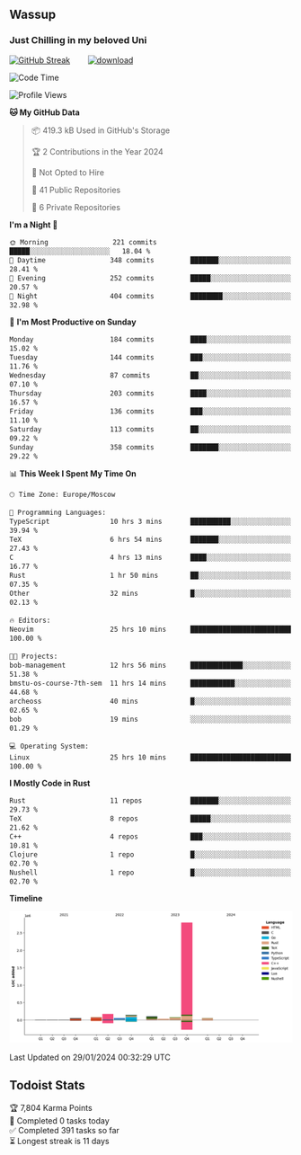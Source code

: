 ## Wassup 
### Just Chilling in my beloved Uni 

<!--
-->

[![GitHub Streak](http://github-readme-streak-stats.herokuapp.com?user=archeoss&theme=shades-of-purple&hide_border=true&date_format=j%20M%5B%20Y%5D)](https://git.io/streak-stats)&nbsp;&nbsp;&nbsp;&nbsp;&nbsp;&nbsp;&nbsp;&nbsp;[![download](https://user-images.githubusercontent.com/68448737/147796309-d8b65b1d-4dde-40d9-b03a-2b42aaa6cd43.jpeg)
](http://bmstu.ru/)

<!--START_SECTION:waka-->
![Code Time](http://img.shields.io/badge/Code%20Time-2%2C422%20hrs-blue)

![Profile Views](http://img.shields.io/badge/Profile%20Views-27-blue)

**🐱 My GitHub Data** 

> 📦 419.3 kB Used in GitHub's Storage 
 > 
> 🏆 2 Contributions in the Year 2024
 > 
> 🚫 Not Opted to Hire
 > 
> 📜 41 Public Repositories 
 > 
> 🔑 6 Private Repositories 
 > 
**I'm a Night 🦉** 

```text
🌞 Morning                221 commits         █████░░░░░░░░░░░░░░░░░░░░   18.04 % 
🌆 Daytime                348 commits         ███████░░░░░░░░░░░░░░░░░░   28.41 % 
🌃 Evening                252 commits         █████░░░░░░░░░░░░░░░░░░░░   20.57 % 
🌙 Night                  404 commits         ████████░░░░░░░░░░░░░░░░░   32.98 % 
```
📅 **I'm Most Productive on Sunday** 

```text
Monday                   184 commits         ████░░░░░░░░░░░░░░░░░░░░░   15.02 % 
Tuesday                  144 commits         ███░░░░░░░░░░░░░░░░░░░░░░   11.76 % 
Wednesday                87 commits          ██░░░░░░░░░░░░░░░░░░░░░░░   07.10 % 
Thursday                 203 commits         ████░░░░░░░░░░░░░░░░░░░░░   16.57 % 
Friday                   136 commits         ███░░░░░░░░░░░░░░░░░░░░░░   11.10 % 
Saturday                 113 commits         ██░░░░░░░░░░░░░░░░░░░░░░░   09.22 % 
Sunday                   358 commits         ███████░░░░░░░░░░░░░░░░░░   29.22 % 
```


📊 **This Week I Spent My Time On** 

```text
🕑︎ Time Zone: Europe/Moscow

💬 Programming Languages: 
TypeScript               10 hrs 3 mins       ██████████░░░░░░░░░░░░░░░   39.94 % 
TeX                      6 hrs 54 mins       ███████░░░░░░░░░░░░░░░░░░   27.43 % 
C                        4 hrs 13 mins       ████░░░░░░░░░░░░░░░░░░░░░   16.77 % 
Rust                     1 hr 50 mins        ██░░░░░░░░░░░░░░░░░░░░░░░   07.35 % 
Other                    32 mins             █░░░░░░░░░░░░░░░░░░░░░░░░   02.13 % 

🔥 Editors: 
Neovim                   25 hrs 10 mins      █████████████████████████   100.00 % 

🐱‍💻 Projects: 
bob-management           12 hrs 56 mins      █████████████░░░░░░░░░░░░   51.38 % 
bmstu-os-course-7th-sem  11 hrs 14 mins      ███████████░░░░░░░░░░░░░░   44.68 % 
archeoss                 40 mins             █░░░░░░░░░░░░░░░░░░░░░░░░   02.65 % 
bob                      19 mins             ░░░░░░░░░░░░░░░░░░░░░░░░░   01.29 % 

💻 Operating System: 
Linux                    25 hrs 10 mins      █████████████████████████   100.00 % 
```

**I Mostly Code in Rust** 

```text
Rust                     11 repos            ███████░░░░░░░░░░░░░░░░░░   29.73 % 
TeX                      8 repos             █████░░░░░░░░░░░░░░░░░░░░   21.62 % 
C++                      4 repos             ███░░░░░░░░░░░░░░░░░░░░░░   10.81 % 
Clojure                  1 repo              █░░░░░░░░░░░░░░░░░░░░░░░░   02.70 % 
Nushell                  1 repo              █░░░░░░░░░░░░░░░░░░░░░░░░   02.70 % 
```



**Timeline**

![Lines of Code chart](https://raw.githubusercontent.com/archeoss/archeoss/master/assets/bar_graph.png)


 Last Updated on 29/01/2024 00:32:29 UTC
<!--END_SECTION:waka-->

## Todoist Stats

<!-- TODO-IST:START -->
🏆  7,804 Karma Points           
🌸  Completed 0 tasks today           
✅  Completed 391 tasks so far           
⏳  Longest streak is 11 days
<!-- TODO-IST:END -->
